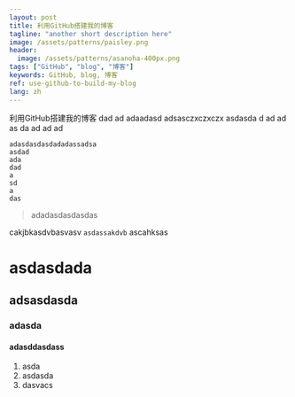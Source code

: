 ```yaml
---
layout: post
title: 利用GitHub搭建我的博客
tagline: "another short description here"
image: /assets/patterns/paisley.png
header:
  image: /assets/patterns/asanoha-400px.png
tags: ["GitHub", "blog", "博客"]
keywords: GitHub, blog, 博客
ref: use-github-to-build-my-blog
lang: zh
---
```


利用GitHub搭建我的博客
dad
ad
adaadasd adsasczxczxczx asdasda
d
ad
ad
as
da
ad
ad
ad

```
adasdasdasdadadassadsa
asdad
ada
dad
a
sd
a
das
```

> adadasdasdasdas

cakjbkasdvbasvasv `asdassakdvb` ascahksas

 # asdasdada
 ## adsasdasda
 ### adasda
 #### adasddasdass

 1. asda
 2. asdasda
 3. dasvacs